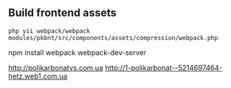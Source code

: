 ## Build frontend assets

```
php yii webpack/webpack modules/pkbnt/src/components/assets/compression/webpack.php
```

npm install
webpack
webpack-dev-server

http://polikarbonatvs.com.ua
http://1-polikarbonat--5214697464-hetz.web1.com.ua